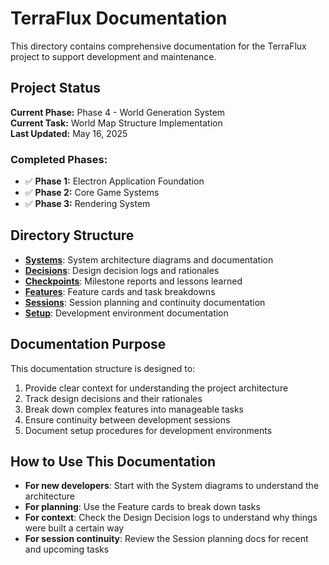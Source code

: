 # TerraFlux Documentation

This directory contains comprehensive documentation for the TerraFlux project to support development and maintenance.

## Project Status

**Current Phase:** Phase 4 - World Generation System  
**Current Task:** World Map Structure Implementation  
**Last Updated:** May 16, 2025

### Completed Phases:
- ✅ **Phase 1:** Electron Application Foundation
- ✅ **Phase 2:** Core Game Systems
- ✅ **Phase 3:** Rendering System

## Directory Structure

- [**Systems**](/docs/systems/): System architecture diagrams and documentation
- [**Decisions**](/docs/decisions/): Design decision logs and rationales
- [**Checkpoints**](/docs/checkpoints/): Milestone reports and lessons learned
- [**Features**](/docs/features/): Feature cards and task breakdowns
- [**Sessions**](/docs/sessions/): Session planning and continuity documentation
- [**Setup**](/docs/setup/): Development environment documentation

## Documentation Purpose

This documentation structure is designed to:

1. Provide clear context for understanding the project architecture
2. Track design decisions and their rationales
3. Break down complex features into manageable tasks
4. Ensure continuity between development sessions
5. Document setup procedures for development environments

## How to Use This Documentation

- **For new developers**: Start with the System diagrams to understand the architecture
- **For planning**: Use the Feature cards to break down tasks
- **For context**: Check the Design Decision logs to understand why things were built a certain way
- **For session continuity**: Review the Session planning docs for recent and upcoming tasks
